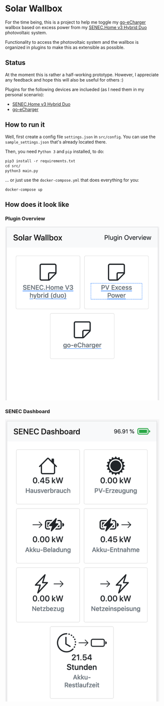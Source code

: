 # Solar Wallbox
For the time being, this is a project to help me toggle my [go-eCharger](https://go-e.co/produkte/go-echarger-home/) wallbox based on excess power from my [SENEC.Home v3 Hybrid Duo](https://senec.com/de/produkte/senec-home-v3-hybrid) photovoltaic system.

Functionality to access the photovoltaic system and the wallbox is organized in plugins to make this as extensible as possible.

## Status
At the moment this is rather a half-working prototype. However, I appreciate any feedback and hope this will also be useful for others :)

Plugins for the following devices are inclueded (as I need them in my personal scenario):

* [SENEC.Home v3 Hybrid Duo](https://senec.com/de/produkte/senec-home-v3-hybrid)
* [go-eCharger](https://go-e.co/produkte/go-echarger-home/)

## How to run it
Well, first create a config file `settings.json` in `src/config`. You can use the `sample_settings.json` that's already located there.

Then, you need `Python 3` and `pip` installed, to do:

    pip3 install -r requirements.txt
    cd src/
    python3 main.py

... or just use the `docker-compose.yml` that does everything for you:

    docker-compose up

## How does it look like

### Plugin Overview

![](img/plugin_overview.png)

### SENEC Dashboard

![](img/senec_plugin.png)